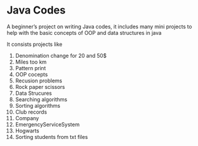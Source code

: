 # Java Codes
A beginner’s project on writing Java codes, it includes many mini projects to help with the basic concepts of OOP and data structures in java

It consists projects like
  1. Denomination  change for 20 and 50$
  2. Miles too km
  3. Pattern print
  4. OOP cocepts
  5. Recusion problems
  6. Rock paper scissors
  7. Data Strucures
  8. Searching algorithms
  9. Sorting algorithms
  10. Club records
  11. Company
  12. EmergencyServiceSystem
  13. Hogwarts
  14. Sorting students from txt files
